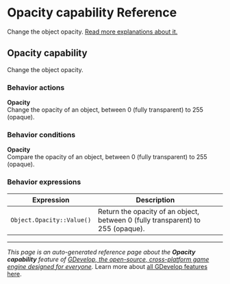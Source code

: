 # Opacity capability Reference

Change the object opacity. [Read more explanations about it.](/gdevelop5/objects)



## Opacity capability 

Change the object opacity. 

### Behavior actions

**Opacity**  
Change the opacity of an object, between 0 (fully transparent) to 255 (opaque).

### Behavior conditions

**Opacity**  
Compare the opacity of an object, between 0 (fully transparent) to 255 (opaque).

### Behavior expressions

| Expression | Description |  |
|-----|-----|-----|
| `Object.Opacity::Value()` | Return the opacity of an object, between 0 (fully transparent) to 255 (opaque). ||

---
*This page is an auto-generated reference page about the **Opacity capability** feature of [GDevelop, the open-source, cross-platform game engine designed for everyone](https://gdevelop.io/).* Learn more about [all GDevelop features here](/gdevelop5/all-features).